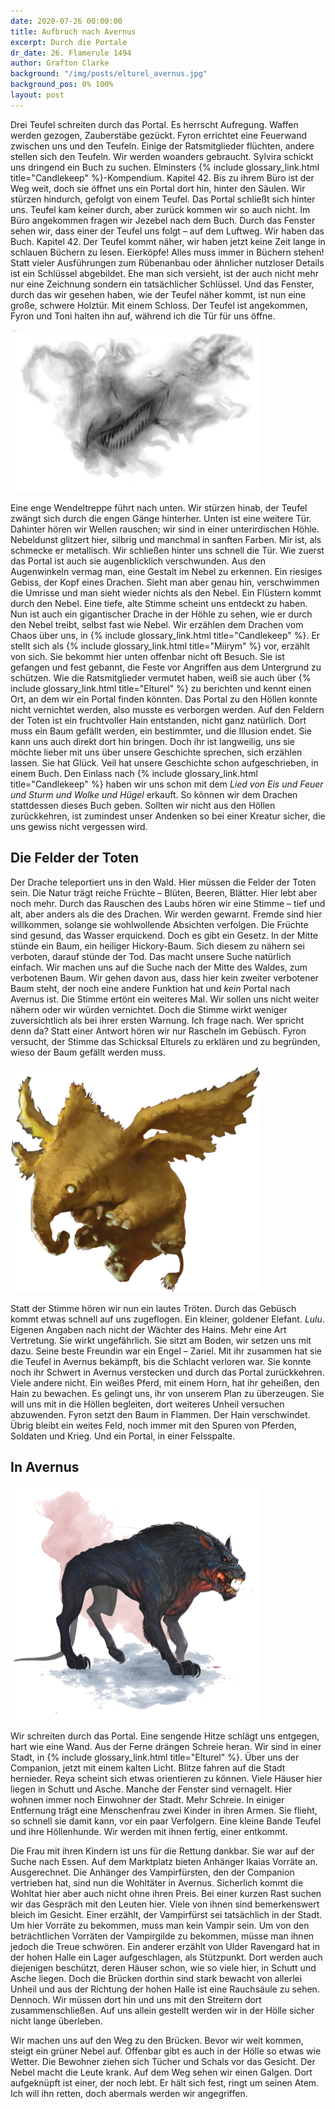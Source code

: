 ```yaml
---
date: 2020-07-26 00:00:00
title: Aufbruch nach Avernus
excerpt: Durch die Portale
dr_date: 26. Flamerule 1494
author: Grafton Clarke
background: "/img/posts/elturel_avernus.jpg"
background_pos: 0% 100%
layout: post
---
```


Drei Teufel schreiten durch das Portal. Es herrscht Aufregung. Waffen werden
gezogen, Zauberstäbe gezückt. Fyron errichtet eine Feuerwand zwischen uns und
den Teufeln. Einige der Ratsmitglieder flüchten, andere stellen sich den
Teufeln. Wir werden woanders gebraucht. Sylvira schickt uns dringend ein Buch zu
suchen. Elminsters {% include glossary_link.html title="Candlekeep" %}-Kompendium. Kapitel 42. Bis zu ihrem Büro ist der
Weg weit, doch sie öffnet uns ein Portal dort hin, hinter den Säulen. Wir
stürzen hindurch, gefolgt von einem Teufel. Das Portal schließt sich hinter uns.
Teufel kam keiner durch, aber zurück kommen wir so auch nicht. Im Büro
angekommen fragen wir Jezebel nach dem Buch. Durch das Fenster sehen wir, dass
einer der Teufel uns folgt – auf dem Luftweg. Wir haben das Buch. Kapitel 42.
Der Teufel kommt näher, wir haben jetzt keine Zeit lange in schlauen Büchern zu
lesen. Eierköpfe! Alles muss immer in Büchern stehen! Statt vieler Ausführungen
zum Rübenanbau oder ähnlicher nutzloser Details ist ein Schlüssel abgebildet.
Ehe man sich versieht, ist der auch nicht mehr nur eine Zeichnung sondern ein
tatsächlicher Schlüssel. Und das Fenster, durch das wir gesehen haben, wie der
Teufel näher kommt, ist nun eine große, schwere Holztür. Mit einem Schloss. Der
Teufel ist angekommen, Fyron und Toni halten ihn auf, während ich die Tür für
uns öffne.

![{% include glossary_link.html title="Miirym" %}](/img/posts/myrrim.png)

Eine enge Wendeltreppe führt nach unten. Wir stürzen hinab, der Teufel zwängt
sich durch die engen Gänge hinterher. Unten ist eine weitere Tür. Dahinter hören
wir Wellen rauschen; wir sind in einer unterirdischen Höhle. Nebeldunst glitzert
hier, silbrig und manchmal in sanften Farben. Mir ist, als schmecke er
metallisch. Wir schließen hinter uns schnell die Tür. Wie zuerst das Portal ist
auch sie augenblicklich verschwunden. Aus den Augenwinkeln vermag man, eine
Gestalt im Nebel zu erkennen. Ein riesiges Gebiss, der Kopf eines Drachen. Sieht
man aber genau hin, verschwimmen die Umrisse und man sieht wieder nichts als den
Nebel. Ein Flüstern kommt durch den Nebel. Eine tiefe, alte Stimme scheint uns
entdeckt zu haben. Nun ist auch ein gigantischer Drache in der Höhle zu sehen,
wie er durch den Nebel treibt, selbst fast wie Nebel. Wir erzählen dem Drachen
vom Chaos über uns, in {% include glossary_link.html title="Candlekeep" %}. Er
stellt sich als {% include glossary_link.html title="Miirym" %} vor, erzählt von sich. Sie bekommt hier unten offenbar
nicht oft Besuch. Sie ist gefangen und fest gebannt, die Feste vor Angriffen aus
dem Untergrund zu schützen. Wie die Ratsmitglieder vermutet haben, weiß sie auch
über {% include glossary_link.html title="Elturel" %} zu berichten und kennt
einen Ort, an dem wir ein Portal finden könnten. Das Portal zu den Höllen konnte
nicht vernichtet werden, also musste es verborgen werden. Auf den Feldern der
Toten ist ein fruchtvoller Hain entstanden, nicht ganz natürlich. Dort muss ein
Baum gefällt werden, ein bestimmter, und die Illusion endet. Sie kann uns auch
direkt dort hin bringen. Doch ihr ist langweilig, uns sie möchte lieber mit uns über
unsere Geschichte sprechen, sich erzählen lassen. Sie hat Glück. Veil hat unsere
Geschichte schon aufgeschrieben, in einem Buch. Den Einlass nach
{% include glossary_link.html title="Candlekeep" %} haben wir uns schon mit dem
*Lied von Eis und Feuer und Sturm und Wolke und Hügel* erkauft. So können wir
dem Drachen stattdessen dieses Buch geben. Sollten wir nicht aus den Höllen
zurückkehren, ist zumindest unser Andenken so bei einer Kreatur sicher, die uns
gewiss nicht vergessen wird.

## Die Felder der Toten

Der Drache teleportiert uns in den Wald. Hier müssen die Felder der Toten sein.
Die Natur trägt reiche Früchte – Blüten, Beeren, Blätter. Hier lebt aber
noch mehr. Durch das Rauschen des Laubs hören wir eine Stimme – tief und alt,
aber anders als die des Drachen. Wir werden gewarnt. Fremde sind hier
willkommen, solange sie wohlwollende Absichten verfolgen. Die Früchte sind
gesund, das Wasser erquickend. Doch es gibt ein Gesetz. In der Mitte stünde ein
Baum, ein heiliger Hickory-Baum. Sich diesem zu nähern sei verboten, darauf
stünde der Tod. Das macht unsere Suche natürlich einfach. Wir machen uns auf
die Suche nach der Mitte des Waldes, zum verbotenen Baum. Wir gehen davon aus,
dass hier kein zweiter verbotener Baum steht, der noch eine andere Funktion hat
und *kein* Portal nach Avernus ist. Die Stimme ertönt ein weiteres Mal. Wir
sollen uns nicht weiter nähern oder wir würden vernichtet. Doch die Stimme wirkt
weniger zuversichtlich als bei ihrer ersten Warnung. Ich frage nach. Wer spricht
denn da? Statt einer Antwort hören wir nur Rascheln im Gebüsch. Fyron versucht,
der Stimme das Schicksal Elturels zu erklären und zu begründen, wieso der Baum
gefällt werden muss.

![Lulu](/img/posts/lulu.png)

Statt der Stimme hören wir nun ein lautes Tröten. Durch das Gebüsch kommt etwas
schnell auf uns zugeflogen. Ein kleiner, goldener Elefant. *Lulu*. Eigenen
Angaben nach nicht der Wächter des Hains. Mehr eine Art Vertretung. Sie wirkt
ungefährlich. Sie sitzt am Boden, wir setzen uns mit dazu. Seine beste Freundin
war ein Engel – Zariel. Mit ihr zusammen hat sie die Teufel in Avernus bekämpft,
bis die Schlacht verloren war. Sie konnte noch ihr Schwert in Avernus verstecken
und durch das Portal zurückkehren. Viele andere nicht. Ein weißes Pferd, mit
einem Horn, hat ihr geheißen, den Hain zu bewachen. Es gelingt uns, ihr
von unserem Plan zu überzeugen. Sie will uns mit in die Höllen begleiten, dort
weiteres Unheil versuchen abzuwenden. Fyron setzt den Baum in Flammen. Der Hain
verschwindet. Übrig bleibt ein weites Feld, noch immer mit den Spuren von
Pferden, Soldaten und Krieg. Und ein Portal, in einer Felsspalte.

## In Avernus

![Hellhound](/img/posts/hellhound.png)

Wir schreiten durch das Portal. Eine sengende Hitze schlägt uns entgegen, hart
wie eine Wand. Aus der Ferne drängen Schreie heran. Wir sind in einer Stadt, in
{% include glossary_link.html title="Elturel" %}. Über uns der Companion, jetzt
mit einem kalten Licht. Blitze fahren auf die Stadt hernieder. Reya scheint sich
etwas orientieren zu können. Viele Häuser hier liegen in Schutt und Asche.
Manche der Fenster sind vernagelt. Hier wohnen immer noch Einwohner der Stadt.
Mehr Schreie. In einiger Entfernung trägt eine Menschenfrau zwei Kinder in ihren
Armen. Sie flieht, so schnell sie damit kann, vor ein paar Verfolgern. Eine
kleine Bande Teufel und ihre Höllenhunde. Wir werden mit ihnen fertig, einer
entkommt.

Die Frau mit ihren Kindern ist uns für die Rettung dankbar. Sie war auf der
Suche nach Essen. Auf dem Marktplatz bieten Anhänger Ikaias Vorräte an.
Ausgerechnet. Die Anhänger des Vampirfürsten, den der Companion vertrieben hat,
sind nun die Wohltäter in Avernus. Sicherlich kommt die Wohltat hier aber auch
nicht ohne ihren Preis. Bei einer kurzen Rast suchen wir das Gespräch mit den
Leuten hier. Viele von ihnen sind bemerkenswert bleich im Gesicht. Einer
erzählt, der Vampirfürst sei tatsächlich in der Stadt. Um hier Vorräte zu
bekommen, muss man kein Vampir sein. Um von den beträchtlichen Vorräten der
Vampirgilde zu bekommen, müsse man ihnen jedoch die Treue schwören. Ein anderer
erzählt von Ulder Ravengard hat in der hohen Halle ein Lager aufgeschlagen, als
Stützpunkt. Dort werden auch diejenigen beschützt, deren Häuser schon, wie so
viele hier, in Schutt und Asche liegen. Doch die Brücken dorthin sind stark
bewacht von allerlei Unheil und aus der Richtung der hohen Halle ist eine
Rauchsäule zu sehen. Dennoch. Wir müssen dort hin und uns mit den Streitern dort
zusammenschließen. Auf uns allein gestellt werden wir in der Hölle sicher nicht
lange überleben.

Wir machen uns auf den Weg zu den Brücken. Bevor wir weit kommen, steigt ein
grüner Nebel auf. Offenbar gibt es auch in der Hölle so etwas wie Wetter. Die
Bewohner ziehen sich Tücher und Schals vor das Gesicht. Der Nebel macht die
Leute krank. Auf dem Weg sehen wir einen Galgen. Dort aufgeknüpft ist einer, der
noch lebt. Er hält sich fest, ringt um seinen Atem. Ich will ihn retten, doch
abermals werden wir angegriffen.
